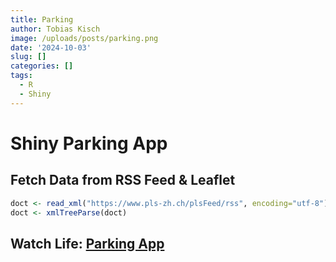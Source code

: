 ```yaml
---
title: Parking
author: Tobias Kisch
image: /uploads/posts/parking.png
date: '2024-10-03'
slug: []
categories: []
tags:
  - R
  - Shiny
---
```


# Shiny Parking App

## Fetch Data from RSS Feed & Leaflet



```r
doct <- read_xml("https://www.pls-zh.ch/plsFeed/rss", encoding="utf-8")
doct <- xmlTreeParse(doct)
```

## Watch Life: [Parking App](https://tobiaskisch.shinyapps.io/leaflet/)